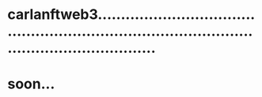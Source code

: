 # carlanftweb3.......................................................................................................................
# soon...
